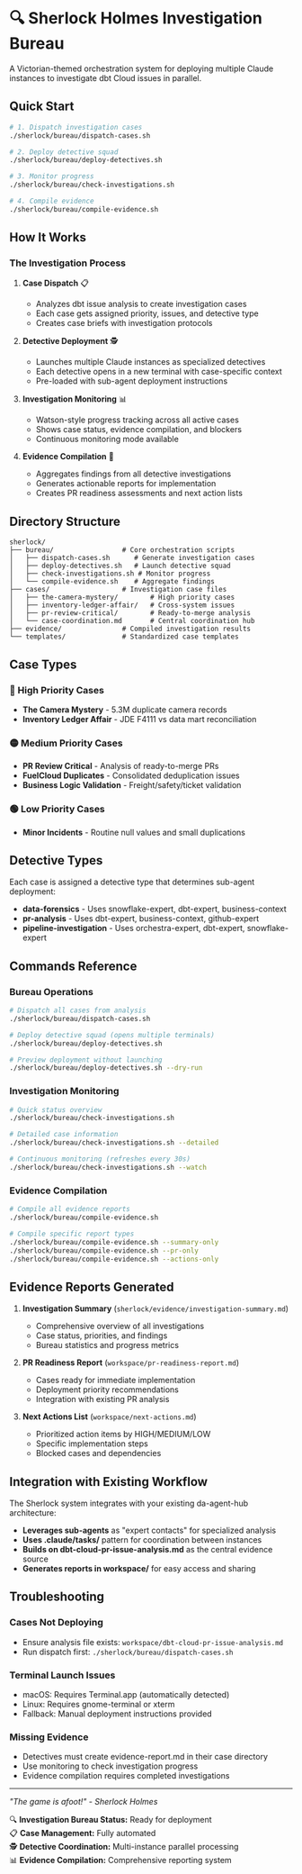 # 🔍 Sherlock Holmes Investigation Bureau

A Victorian-themed orchestration system for deploying multiple Claude instances to investigate dbt Cloud issues in parallel.

## Quick Start

```bash
# 1. Dispatch investigation cases
./sherlock/bureau/dispatch-cases.sh

# 2. Deploy detective squad  
./sherlock/bureau/deploy-detectives.sh

# 3. Monitor progress
./sherlock/bureau/check-investigations.sh

# 4. Compile evidence
./sherlock/bureau/compile-evidence.sh
```

## How It Works

### The Investigation Process

1. **Case Dispatch** 📋
   - Analyzes dbt issue analysis to create investigation cases
   - Each case gets assigned priority, issues, and detective type
   - Creates case briefs with investigation protocols

2. **Detective Deployment** 🕵️
   - Launches multiple Claude instances as specialized detectives
   - Each detective opens in a new terminal with case-specific context
   - Pre-loaded with sub-agent deployment instructions

3. **Investigation Monitoring** 📊  
   - Watson-style progress tracking across all active cases
   - Shows case status, evidence compilation, and blockers
   - Continuous monitoring mode available

4. **Evidence Compilation** 📄
   - Aggregates findings from all detective investigations
   - Generates actionable reports for implementation
   - Creates PR readiness assessments and next action lists

## Directory Structure

```
sherlock/
├── bureau/                 # Core orchestration scripts
│   ├── dispatch-cases.sh      # Generate investigation cases
│   ├── deploy-detectives.sh   # Launch detective squad
│   ├── check-investigations.sh # Monitor progress 
│   └── compile-evidence.sh    # Aggregate findings
├── cases/                  # Investigation case files
│   ├── the-camera-mystery/        # High priority cases
│   ├── inventory-ledger-affair/   # Cross-system issues
│   ├── pr-review-critical/        # Ready-to-merge analysis
│   └── case-coordination.md       # Central coordination hub
├── evidence/               # Compiled investigation results
└── templates/              # Standardized case templates
```

## Case Types

### 🔴 High Priority Cases
- **The Camera Mystery** - 5.3M duplicate camera records
- **Inventory Ledger Affair** - JDE F4111 vs data mart reconciliation

### 🟡 Medium Priority Cases  
- **PR Review Critical** - Analysis of ready-to-merge PRs
- **FuelCloud Duplicates** - Consolidated deduplication issues
- **Business Logic Validation** - Freight/safety/ticket validation

### 🟢 Low Priority Cases
- **Minor Incidents** - Routine null values and small duplications

## Detective Types

Each case is assigned a detective type that determines sub-agent deployment:

- **data-forensics** - Uses snowflake-expert, dbt-expert, business-context
- **pr-analysis** - Uses dbt-expert, business-context, github-expert  
- **pipeline-investigation** - Uses orchestra-expert, dbt-expert, snowflake-expert

## Commands Reference

### Bureau Operations
```bash
# Dispatch all cases from analysis
./sherlock/bureau/dispatch-cases.sh

# Deploy detective squad (opens multiple terminals)
./sherlock/bureau/deploy-detectives.sh

# Preview deployment without launching
./sherlock/bureau/deploy-detectives.sh --dry-run
```

### Investigation Monitoring
```bash
# Quick status overview
./sherlock/bureau/check-investigations.sh

# Detailed case information  
./sherlock/bureau/check-investigations.sh --detailed

# Continuous monitoring (refreshes every 30s)
./sherlock/bureau/check-investigations.sh --watch
```

### Evidence Compilation
```bash
# Compile all evidence reports
./sherlock/bureau/compile-evidence.sh

# Compile specific report types
./sherlock/bureau/compile-evidence.sh --summary-only
./sherlock/bureau/compile-evidence.sh --pr-only
./sherlock/bureau/compile-evidence.sh --actions-only
```

## Evidence Reports Generated

1. **Investigation Summary** (`sherlock/evidence/investigation-summary.md`)
   - Comprehensive overview of all investigations
   - Case status, priorities, and findings
   - Bureau statistics and progress metrics

2. **PR Readiness Report** (`workspace/pr-readiness-report.md`)  
   - Cases ready for immediate implementation
   - Deployment priority recommendations
   - Integration with existing PR analysis

3. **Next Actions List** (`workspace/next-actions.md`)
   - Prioritized action items by HIGH/MEDIUM/LOW
   - Specific implementation steps
   - Blocked cases and dependencies

## Integration with Existing Workflow

The Sherlock system integrates with your existing da-agent-hub architecture:

- **Leverages sub-agents** as "expert contacts" for specialized analysis
- **Uses .claude/tasks/** pattern for coordination between instances  
- **Builds on dbt-cloud-pr-issue-analysis.md** as the central evidence source
- **Generates reports in workspace/** for easy access and sharing

## Troubleshooting

### Cases Not Deploying
- Ensure analysis file exists: `workspace/dbt-cloud-pr-issue-analysis.md`
- Run dispatch first: `./sherlock/bureau/dispatch-cases.sh`

### Terminal Launch Issues
- macOS: Requires Terminal.app (automatically detected)
- Linux: Requires gnome-terminal or xterm
- Fallback: Manual deployment instructions provided

### Missing Evidence
- Detectives must create evidence-report.md in their case directory
- Use monitoring to check investigation progress
- Evidence compilation requires completed investigations

---

*"The game is afoot!" - Sherlock Holmes*

🔍 **Investigation Bureau Status:** Ready for deployment  
📋 **Case Management:** Fully automated  
🕵️ **Detective Coordination:** Multi-instance parallel processing  
📊 **Evidence Compilation:** Comprehensive reporting system